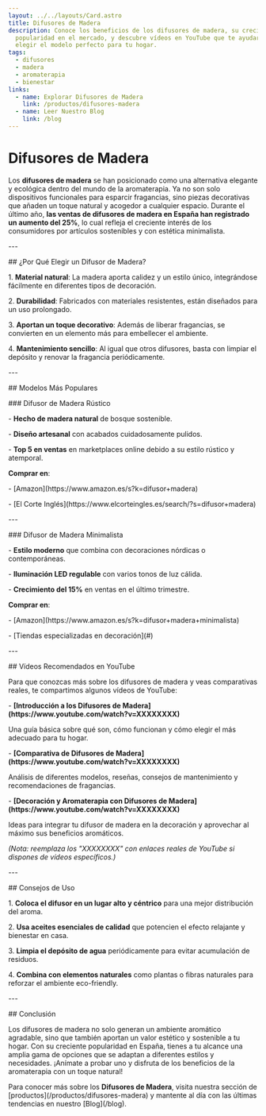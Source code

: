 ```yaml
---
layout: ../../layouts/Card.astro
title: Difusores de Madera
description: Conoce los beneficios de los difusores de madera, su creciente
  popularidad en el mercado, y descubre vídeos en YouTube que te ayudarán a
  elegir el modelo perfecto para tu hogar.
tags:
  - difusores
  - madera
  - aromaterapia
  - bienestar
links:
  - name: Explorar Difusores de Madera
    link: /productos/difusores-madera
  - name: Leer Nuestro Blog
    link: /blog
---
```


# Difusores de Madera

Los **difusores de madera** se han posicionado como una alternativa elegante y ecológica dentro del mundo de la aromaterapia. Ya no son solo dispositivos funcionales para esparcir fragancias, sino piezas decorativas que añaden un toque natural y acogedor a cualquier espacio. Durante el último año, **las ventas de difusores de madera en España han registrado un aumento del 25%**, lo cual refleja el creciente interés de los consumidores por artículos sostenibles y con estética minimalista.

\---

\## ¿Por Qué Elegir un Difusor de Madera?

1\. **Material natural**: La madera aporta calidez y un estilo único, integrándose fácilmente en diferentes tipos de decoración.

2\. **Durabilidad**: Fabricados con materiales resistentes, están diseñados para un uso prolongado.

3\. **Aportan un toque decorativo**: Además de liberar fragancias, se convierten en un elemento más para embellecer el ambiente.

4\. **Mantenimiento sencillo**: Al igual que otros difusores, basta con limpiar el depósito y renovar la fragancia periódicamente.

\---

\## Modelos Más Populares

\### Difusor de Madera Rústico

\- **Hecho de madera natural** de bosque sostenible.

\- **Diseño artesanal** con acabados cuidadosamente pulidos.

\- **Top 5 en ventas** en marketplaces online debido a su estilo rústico y atemporal.

**Comprar en**:

\- \[Amazon]\(https\://www\.amazon.es/s?k=difusor+madera)

\- \[El Corte Inglés]\(https\://www\.elcorteingles.es/search/?s=difusor+madera)

\---

\### Difusor de Madera Minimalista

\- **Estilo moderno** que combina con decoraciones nórdicas o contemporáneas.

\- **Iluminación LED regulable** con varios tonos de luz cálida.

\- **Crecimiento del 15%** en ventas en el último trimestre.

**Comprar en**:

\- \[Amazon]\(https\://www\.amazon.es/s?k=difusor+madera+minimalista)

\- \[Tiendas especializadas en decoración]\(#)

\---

\## Vídeos Recomendados en YouTube

Para que conozcas más sobre los difusores de madera y veas comparativas reales, te compartimos algunos vídeos de YouTube:

\- **\[Introducción a los Difusores de Madera]\(https\://www\.youtube.com/watch?v=XXXXXXXX)**

Una guía básica sobre qué son, cómo funcionan y cómo elegir el más adecuado para tu hogar.

\- **\[Comparativa de Difusores de Madera]\(https\://www\.youtube.com/watch?v=XXXXXXXX)**

Análisis de diferentes modelos, reseñas, consejos de mantenimiento y recomendaciones de fragancias.

\- **\[Decoración y Aromaterapia con Difusores de Madera]\(https\://www\.youtube.com/watch?v=XXXXXXXX)**

Ideas para integrar tu difusor de madera en la decoración y aprovechar al máximo sus beneficios aromáticos.

*(Nota: reemplaza los "XXXXXXXX" con enlaces reales de YouTube si dispones de vídeos específicos.)*

\---

\## Consejos de Uso

1\. **Coloca el difusor en un lugar alto y céntrico** para una mejor distribución del aroma.

2\. **Usa aceites esenciales de calidad** que potencien el efecto relajante y bienestar en casa.

3\. **Limpia el depósito de agua** periódicamente para evitar acumulación de residuos.

4\. **Combina con elementos naturales** como plantas o fibras naturales para reforzar el ambiente eco-friendly.

\---

\## Conclusión

Los difusores de madera no solo generan un ambiente aromático agradable, sino que también aportan un valor estético y sostenible a tu hogar. Con su creciente popularidad en España, tienes a tu alcance una amplia gama de opciones que se adaptan a diferentes estilos y necesidades. ¡Anímate a probar uno y disfruta de los beneficios de la aromaterapia con un toque natural!

Para conocer más sobre los **Difusores de Madera**, visita nuestra sección de \[productos]\(/productos/difusores-madera) y mantente al día con las últimas tendencias en nuestro \[Blog]\(/blog).
